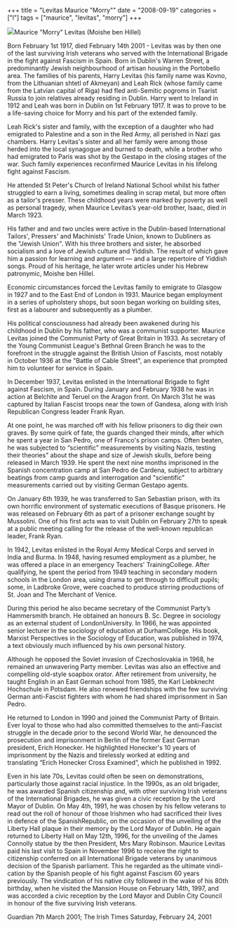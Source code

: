 +++
title = "Levitas Maurice "Morry""
date = "2008-09-19"
categories = ["l"]
tags = ["maurice", "levitas", "morry"]
+++

![](http://79.170.40.183/grahamstevenson.me.uk/images/stories/levitas%20maurice.JPG)Maurice "Morry" Levitas (Moishe ben Hillel)

Born February 1st 1917, died February 14th 2001 - Levitas was by then one of the last surviving Irish veterans who served with the International Brigade in the fight against Fascism in Spain. Born in Dublin's Warren Street, a predominantly Jewish neighbourhood of artisan housing in the Portobello area. The families of his parents, Harry Levitas (his family name was Kovno, from the Lithuanian shtetl of Akmeyan) and Leah Rick (whose family came from the Latvian capital of Riga) had fled anti-Semitic pogroms in Tsarist Russia to join relatives already residing in Dublin. Harry went to Ireland in 1912 and Leah was born in Dublin on 1st February 1917. It was to prove to be a life-saving choice for Morry and his part of the extended family. 

Leah Rick's sister and family, with the exception of a daughter who had emigrated to Palestine and a son in the Red Army, all perished in Nazi gas chambers. Harry Levitas's sister and all her family were among those herded into the local synagogue and burned to death, while a brother who had emigrated to Paris was shot by the Gestapo in the closing stages of the war. Such family experiences reconfirmed Maurice Levitas in his lifelong fight against Fascism.

He attended St Peter's Church of Ireland National School whilst his father struggled to earn a living, sometimes dealing in scrap metal, but more often as a tailor's presser. These childhood years were marked by poverty as well as personal tragedy, when Maurice Levitas’s year-old brother, Isaac, died in March 1923.

His father and and two uncles were active in the Dublin-based International Tailors', Pressers' and Machinists' Trade Union, known to Dubliners as the "Jewish Union". With his three brothers and sister, he absorbed socialism and a love of Jewish culture and Yiddish. The result of which gave him a passion for learning and argument — and a large repertoire of Yiddish songs. Proud of his heritage, he later wrote articles under his Hebrew patronymic, Moishe ben Hillel.

Economic circumstances forced the Levitas family to emigrate to Glasgow in 1927 and to the East End of London in 1931. Maurice began employment in a series of upholstery shops, but soon began working on building sites, first as a labourer and subsequently as a plumber.

His political consciousness had already been awakened during his childhood in Dublin by his father, who was a communist supporter. Maurice Levitas joined the Communist Party of Great Britain in 1933. As secretary of the Young Communist League's Bethnal Green Branch he was to the forefront in the struggle against the British Union of Fascists, most notably in October 1936 at the "Battle of Cable Street", an experience that prompted him to volunteer for service in Spain. 

In December 1937, Levitas enlisted in the International Brigade to fight against Fascism, in Spain. During January and February 1938 he was in action at Belchite and Teruel on the Aragon front. On March 31st he was captured by Italian Fascist troops near the town of Gandesa, along with Irish Republican Congress leader Frank Ryan.

At one point, he was marched off with his fellow prisoners to dig their own graves. By some quirk of fate, the guards changed their minds, after which he spent a year in San Pedro, one of Franco's prison camps. Often beaten, he was subjected to “scientific" measurements by visiting Nazis, testing their theories" about the shape and size of Jewish skulls, before being released in March 1939. He spent the next nine months imprisoned in the Spanish concentration camp at San Pedro de Cardena, subject to arbitrary beatings from camp guards and interrogation and "scientific" measurements carried out by visiting German Gestapo agents.

On January 6th 1939, he was transferred to San Sebastian prison, with its own horrific environment of systematic executions of Basque prisoners. He was released on February 6th as part of a prisoner exchange sought by Mussolini. One of his first acts was to visit Dublin on February 27th to speak at a public meeting calling for the release of the well-known republican leader, Frank Ryan.

In 1942, Levitas enlisted in the Royal Army Medical Corps and served in India and Burma. In 1948, having resumed employment as a plumber, he was offered a place in an emergency Teachers' TrainingCollege. After qualifying, he spent the period from 1949 teaching in secondary modern schools in the London area, using drama to get through to difficult pupils; some, in Ladbroke Grove, were coached to produce stirring productions of St. Joan and The Merchant of Venice. 

During this period he also became secretary of the Communist Party’s Hammersmith branch. He obtained an honours B. Sc. Degree in sociology as an external student of LondonUniversity. In 1966, he was appointed senior lecturer in the sociology of education at DurhamCollege. His book, Marxist Perspectives in the Sociology of Education, was published in 1974, a text obviously much influenced by his own personal history.

Although he opposed the Soviet invasion of Czechoslovakia in 1968, he remained an unwavering Party member. Levitas was also an effective and compelling old-style soapbox orator. After retirement from university, he taught English in an East German school from 1985, the Karl Liebknecht Hochschule in Potsdam. He also renewed friendships with the few surviving German anti-Fascist fighters with whom he had shared imprisonment in San Pedro.

He returned to London in 1990 and joined the Communist Party of Britain. Ever loyal to those who had also committed themselves to the anti-Fascist struggle in the decade prior to the second World War, he denounced the prosecution and imprisonment in Berlin of the former East German president, Erich Honecker. He highlighted Honecker's 10 years of imprisonment by the Nazis and tirelessly worked at editing and translating “Erich Honecker Cross Examined”, which he published in 1992.

Even in his late 70s, Levitas could often be seen on demonstrations, particularly those against racial injustice. In the 1990s, as an old brigader, he was awarded Spanish citizenship and, with other surviving Irish veterans of the International Brigades, he was given a civic reception by the Lord Mayor of Dublin. On May 4th, 1991, he was chosen by his fellow veterans to read out the roll of honour of those Irishmen who had sacrificed their lives in defence of the SpanishRepublic, on the occasion of the unveiling of the Liberty Hall plaque in their memory by the Lord Mayor of Dublin. He again returned to Liberty Hall on May 12th, 1996, for the unveiling of the James Connolly statue by the then President, Mrs Mary Robinson. Maurice Levitas paid his last visit to Spain in November 1996 to receive the right to citizenship conferred on all International Brigade veterans by unanimous decision of the Spanish parliament. This he regarded as the ultimate vindi-cation by the Spanish people of his fight against Fascism 60 years previously. The vindication of his native city followed in the wake of his 80th birthday, when he visited the Mansion House on February 14th, 1997, and was accorded a civic reception by the Lord Mayor and Dublin City Council in honour of the five surviving Irish veterans.

Guardian 7th March 2001; The Irish Times Saturday, February 24, 2001
